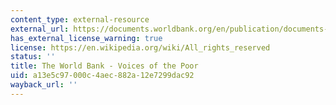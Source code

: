 ```yaml
---
content_type: external-resource
external_url: https://documents.worldbank.org/en/publication/documents-reports/documentdetail/131441468779067441/voices-of-the-poor-can-anyone-hear-us
has_external_license_warning: true
license: https://en.wikipedia.org/wiki/All_rights_reserved
status: ''
title: The World Bank - Voices of the Poor
uid: a13e5c97-000c-4aec-882a-12e7299dac92
wayback_url: ''
---
```

